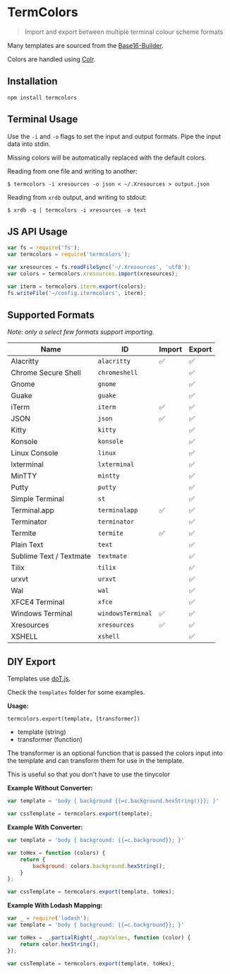 # TermColors

> Import and export between multiple terminal colour scheme formats

Many templates are sourced from the
[Base16-Builder](https://github.com/chriskempson/base16-builder).

Colors are handled using
[Colr](https://github.com/stayradiated/colr).

## Installation

```
npm install termcolors
```

## Terminal Usage

Use the `-i` and `-o` flags to set the input and output formats. Pipe the input
data into stdin.

Missing colors will be automatically replaced with the default colors.

Reading from one file and writing to another:

``` shell
$ termcolors -i xresources -o json < ~/.Xresources > output.json
```

Reading from `xrdb` output, and writing to stdout:

``` shell
$ xrdb -q | termcolors -i xresources -o text
```

## JS API Usage

```javascript
var fs = require('fs');
var termcolors = require('termcolors');

var xresources = fs.readFileSync('~/.Xresources', 'utf8');
var colors = termcolors.xresources.import(xresources);

var iterm = termcolors.iterm.export(colors);
fs.writeFile('~/config.itermcolors', iterm);
```

## Supported Formats

*Note: only a select few formats support importing.*

| Name                    | ID               | Import | Export |
|-------------------------|------------------|--------|--------|
| Alacritty               | `alacritty`      | ✅      | ✅      |
| Chrome Secure Shell     | `chromeshell`    |        | ✅      |
| Gnome                   | `gnome`          |        | ✅      |
| Guake                   | `guake`          |        | ✅      |
| iTerm                   | `iterm`          | ✅      | ✅      |
| JSON                    | `json`           | ✅      | ✅      |
| Kitty                   | `kitty`          |        | ✅      |
| Konsole                 | `konsole`        |        | ✅      |
| Linux Console           | `linux`          |        | ✅      |
| lxterminal              | `lxterminal`     |        | ✅      |
| MinTTY                  | `mintty`         |        | ✅      |
| Putty                   | `putty`          |        | ✅      |
| Simple Terminal         | `st`             |        | ✅      |
| Terminal.app            | `terminalapp`    | ✅      | ✅      |
| Terminator              | `terminator`     |        | ✅      |
| Termite                 | `termite`        | ✅      | ✅      |
| Plain Text              | `text`           |        | ✅      |
| Sublime Text / Textmate | `textmate`       |        | ✅      |
| Tilix                   | `tilix`          |        | ✅      |
| urxvt                   | `urxvt`          |        | ✅      |
| Wal                     | `wal`            |        | ✅      |
| XFCE4 Terminal          | `xfce`           |        | ✅      |
| Windows Terminal        | `windowsTerminal`| ✅      | ✅      |
| Xresources              | `xresources`     | ✅      | ✅      |
| XSHELL                  | `xshell`         |        | ✅      |

## DIY Export

Templates use [doT.js](http://olado.github.io/doT/index.html).

Check the `templates` folder for some examples.

**Usage:**

`termcolors.export(template, [transformer])`

- template (string)
- transformer (function)

The transformer is an optional function that is passed the colors input into
the template and can transform them for use in the template.

This is useful so that you don't have to use the tinycolor

**Example Without Converter:**

```javascript
var template = 'body { background {{=c.background.hexString()}}; }'

var cssTemplate = termcolors.export(template);
```

**Example With Converter:**

```javascript
var template = 'body { background: {{=c.background}}; }'

var toHex = function (colors) {
    return {
        background: colors.background.hexString();
    }
};

var cssTemplate = termcolors.export(template, toHex);
```


**Example With Lodash Mapping:**

```javascript
var _ = require('lodash');
var template = 'body { background: {{=c.background}}; }'

var toHex = _.partialRight(_.mapValues, function (color) {
    return color.hexString();
});

var cssTemplate = termcolors.export(template, toHex);
```

